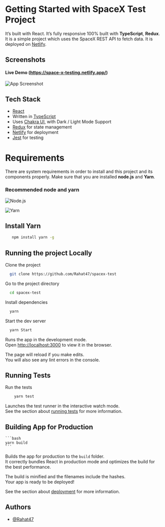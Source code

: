 # Getting Started with SpaceX Test Project

It’s built with React. It’s fully responsive 100% built with **TypeScript**, **Redux**. It is a simple project which uses the SpaceX REST API to fetch data. It is deployed on [Netlify](https://netlify.com/).

## Screenshots

#### Live Demo (https://space-x-testing.netlify.app/)

![App Screenshot](https://i.ibb.co/4KRsymF/screenshot-space-x-testing-netlify-app-2022-05-10-18-34-12.png)

## Tech Stack

-   [React](https://reactjs.org/)
-   Written in [TypeScript](https://www.typescriptlang.org/)
-   Uses [Chakra UI](https://chakra-ui.com/docs/getting-started), with Dark / Light Mode Support
-   [Redux](https://react-redux.js.org/introduction/getting-started) for state management
-   [Netlify](https://netlify.com/) for deployment
-   [Jest](https://jestjs.io/) for testing

# Requirements

There are system requirements in order to install and this project and its components properly. Make sure that you are installed **node.js** and **Yarn**.

### Recommended node and yarn

![Node.js](http://rainbowit.net/docs/nuron-react/img/nuron/installation/1.png)

![Yarn](http://rainbowit.net/docs/nuron-react/img/nuron/installation/2.png)

## Install Yarn

```bash
   npm install yarn -g
```

## Running the project Locally

Clone the project

```bash
  git clone https://github.com/Rahat47/spacex-test
```

Go to the project directory

```bash
  cd spacex-test
```

Install dependencies

```bash
  yarn
```

Start the dev server

```bash
  yarn Start
```

Runs the app in the development mode.\
Open [http://localhost:3000](http://localhost:3000) to view it in the browser.

The page will reload if you make edits.\
You will also see any lint errors in the console.

## Running Tests

Run the tests

```bash
    yarn test
```

Launches the test runner in the interactive watch mode.\
See the section about [running tests](https://facebook.github.io/create-react-app/docs/running-tests) for more information.

## Building App for Production

    ```bash
    yarn build
    ```

Builds the app for production to the `build` folder.\
It correctly bundles React in production mode and optimizes the build for the best performance.

The build is minified and the filenames include the hashes.\
Your app is ready to be deployed!

See the section about [deployment](https://facebook.github.io/create-react-app/docs/deployment) for more information.

## Authors

-   [@Rahat47](https://www.github.com/Rahat47)
